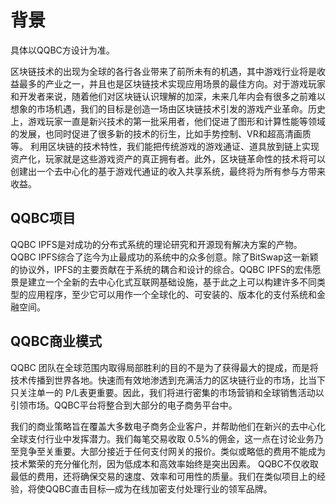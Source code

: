 # 背景

具体以QQBC方设计为准。

区块链技术的出现为全球的各行各业带来了前所未有的机遇，其中游戏行业将是收益最多的产业之一，并且也是区块链技术实现应用场景的最佳方向。对于游戏玩家和开发者来说，随着他们对区块链认识理解的加深，未来几年内会有很多之前难以想象的市场机遇，我们的目标是创造一场由区块链技术引发的游戏产业革命。历史上，游戏玩家一直是新兴技术的第一批采用者，他们促进了图形和计算性能等领域的发展，也同时促进了很多新的技术的衍生，比如手势控制、VR和超高清画质等。 利用区块链的技术特性，我们能把传统游戏的游戏通证、道具放到链上实现资产化，玩家就是这些游戏资产的真正拥有者。此外，区块链革命性的技术将可以创建出一个去中心化的基于游戏代通证的收入共享系统，最终将为所有参与方带来收益。

## QQBC项目

QQBC IPFS是对成功的分布式系统的理论研究和开源现有解决方案的产物。QQBC IPFS综合了迄今为止最成功的系统中的众多创意。除了BitSwap这一新颖的协议外，IPFS的主要贡献在于系统的耦合和设计的综合。QQBC IPFS的宏伟愿景是建立一个全新的去中心化式互联网基础设施，基于此之上可以构建许多不同类型的应用程序，至少它可以用作一个全球化的、可安装的、版本化的支付系统和金融空间。

## QQBC商业模式

QQBC 团队在全球范围内取得局部胜利的目的不是为了获得最大的提成，而是将技术传播到世界各地。快速而有效地渗透到充满活力的区块链行业的市场，比当下只关注单一的 P/L表更重要。因此，我们将进行密集的市场营销和全球销售活动以引领市场。QQBC平台将整合到大部分的电子商务平台中。

我们的商业策略旨在覆盖大多数电子商务企业客户，并帮助他们在新兴的去中心化全球支付行业中发挥潜力。我们每笔交易收取 0.5%的佣金，这一点在讨论业务乃至竞争至关重要。大部分接近于任何支付网关的报价。类似或略低的费用不能成为技术繁荣的充分催化剂，因为低成本和高效率始终是突出因素。 QQBC不仅收取最低的费用，还将确保交易的速度、效率和可用性的质量。我们在类似项目上的经验，将使QQBC直击目标—成为在线加密支付处理行业的领军品牌。

